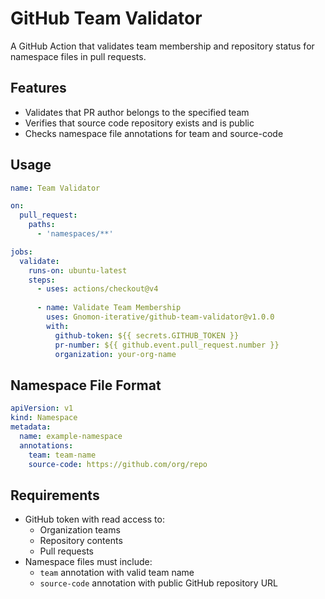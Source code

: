 # GitHub Team Validator

A GitHub Action that validates team membership and repository status for namespace files in pull requests.

## Features

- Validates that PR author belongs to the specified team
- Verifies that source code repository exists and is public
- Checks namespace file annotations for team and source-code

## Usage

```yaml
name: Team Validator

on:
  pull_request:
    paths:
      - 'namespaces/**'

jobs:
  validate:
    runs-on: ubuntu-latest
    steps:
      - uses: actions/checkout@v4
      
      - name: Validate Team Membership
        uses: Gnomon-iterative/github-team-validator@v1.0.0
        with:
          github-token: ${{ secrets.GITHUB_TOKEN }}
          pr-number: ${{ github.event.pull_request.number }}
          organization: your-org-name
```

## Namespace File Format

```yaml
apiVersion: v1
kind: Namespace
metadata:
  name: example-namespace
  annotations:
    team: team-name
    source-code: https://github.com/org/repo
```

## Requirements

- GitHub token with read access to:
  - Organization teams
  - Repository contents
  - Pull requests
- Namespace files must include:
  - `team` annotation with valid team name
  - `source-code` annotation with public GitHub repository URL
